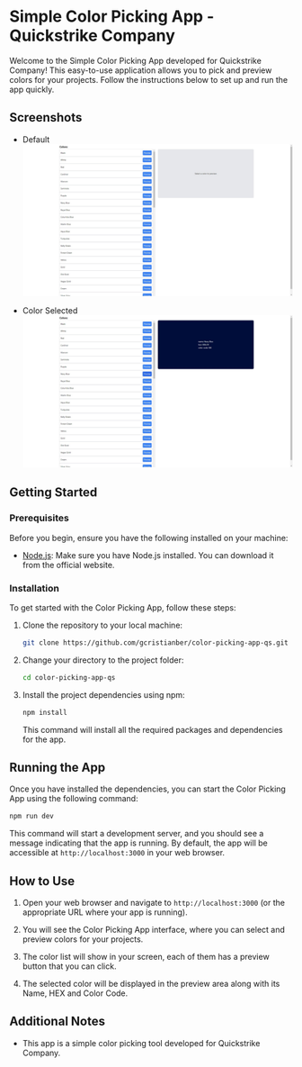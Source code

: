 # Simple Color Picking App - Quickstrike Company

Welcome to the Simple Color Picking App developed for Quickstrike Company! This easy-to-use application allows you to pick and preview colors for your projects. Follow the instructions below to set up and run the app quickly.

## Screenshots

- Default
  ![default](./screenshots/default.jpg)

- Color Selected
  ![selected](./screenshots/selected.jpg)

## Getting Started

### Prerequisites

Before you begin, ensure you have the following installed on your machine:

- [Node.js](https://nodejs.org/): Make sure you have Node.js installed. You can download it from the official website.

### Installation

To get started with the Color Picking App, follow these steps:

1. Clone the repository to your local machine:

   ```bash
   git clone https://github.com/gcristianber/color-picking-app-qs.git
   ```

2. Change your directory to the project folder:

   ```bash
   cd color-picking-app-qs
   ```

3. Install the project dependencies using npm:

   ```bash
   npm install
   ```

   This command will install all the required packages and dependencies for the app.

## Running the App

Once you have installed the dependencies, you can start the Color Picking App using the following command:

```bash
npm run dev
```

This command will start a development server, and you should see a message indicating that the app is running. By default, the app will be accessible at `http://localhost:3000` in your web browser.

## How to Use

1. Open your web browser and navigate to `http://localhost:3000` (or the appropriate URL where your app is running).

2. You will see the Color Picking App interface, where you can select and preview colors for your projects.

3. The color list will show in your screen, each of them has a preview button that you can click.

4. The selected color will be displayed in the preview area along with its Name, HEX and Color Code.

## Additional Notes

- This app is a simple color picking tool developed for Quickstrike Company.
